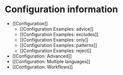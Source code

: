 # Configuration information

* [[Configuration]]
  * [[Configuration Examples: advice]]
  * [[Configuration Examples: excludes]]
  * [[Configuration Examples: only]]
  * [[Configuration Examples: patterns]]
  * [[Configuration Examples: reject]]
* [[Configuration: Advanced]]
* [[Configuration: Multiple languages]]
* [[Configuration: Workflows]]

